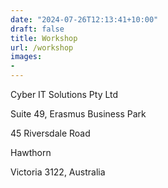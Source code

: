 ```yaml
---
date: "2024-07-26T12:13:41+10:00"
draft: false
title: Workshop
url: /workshop
images:
-
---
```


Cyber IT Solutions Pty Ltd

Suite 49, Erasmus Business Park

45 Riversdale Road

Hawthorn

Victoria 3122, Australia
